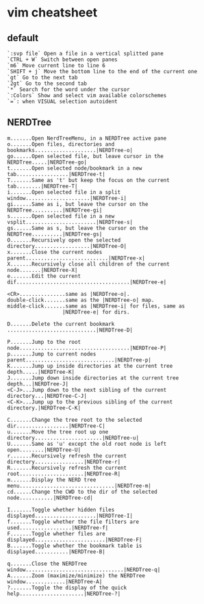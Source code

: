 # vim cheatsheet

## default
    `:svp file` Open a file in a vertical splitted pane
    `CTRL + W` Switch between open panes
    `m6` Move current line to line 6
    `SHIFT + j` Move the bottom line to the end of the current one
    `gt` Go to the next tab
    `2gt` Go to the second tab
    `*` Search for the word under the cursor
    `:Colors` Show and select vim available colorschemes
    `=`: when VISUAL selection autoident

## NERDTree
    m.......Open NerdTreeMenu, in a NERDTree active pane
    o.......Open files, directories and bookmarks....................|NERDTree-o|
    go......Open selected file, but leave cursor in the NERDTree.....|NERDTree-go|
    t.......Open selected node/bookmark in a new tab.................|NERDTree-t|
    T.......Same as 't' but keep the focus on the current tab........|NERDTree-T|
    i.......Open selected file in a split window.....................|NERDTree-i|
    gi......Same as i, but leave the cursor on the NERDTree..........|NERDTree-gi|
    s.......Open selected file in a new vsplit.......................|NERDTree-s|
    gs......Same as s, but leave the cursor on the NERDTree..........|NERDTree-gs|
    O.......Recursively open the selected directory..................|NERDTree-O|
    x.......Close the current nodes parent...........................|NERDTree-x|
    X.......Recursively close all children of the current node.......|NERDTree-X|
    e.......Edit the current dif.....................................|NERDTree-e|

    <CR>...............same as |NERDTree-o|.
    double-click.......same as the |NERDTree-o| map.
    middle-click.......same as |NERDTree-i| for files, same as
                      |NERDTree-e| for dirs.

    D.......Delete the current bookmark .............................|NERDTree-D|

    P.......Jump to the root node....................................|NERDTree-P|
    p.......Jump to current nodes parent.............................|NERDTree-p|
    K.......Jump up inside directories at the current tree depth.....|NERDTree-K|
    J.......Jump down inside directories at the current tree depth...|NERDTree-J|
    <C-J>...Jump down to the next sibling of the current directory...|NERDTree-C-J|
    <C-K>...Jump up to the previous sibling of the current directory.|NERDTree-C-K|

    C.......Change the tree root to the selected dir.................|NERDTree-C|
    u.......Move the tree root up one directory......................|NERDTree-u|
    U.......Same as 'u' except the old root node is left open........|NERDTree-U|
    r.......Recursively refresh the current directory................|NERDTree-r|
    R.......Recursively refresh the current root.....................|NERDTree-R|
    m.......Display the NERD tree menu...............................|NERDTree-m|
    cd......Change the CWD to the dir of the selected node...........|NERDTree-cd|

    I.......Toggle whether hidden files displayed....................|NERDTree-I|
    f.......Toggle whether the file filters are used.................|NERDTree-f|
    F.......Toggle whether files are displayed.......................|NERDTree-F|
    B.......Toggle whether the bookmark table is displayed...........|NERDTree-B|

    q.......Close the NERDTree window................................|NERDTree-q|
    A.......Zoom (maximize/minimize) the NERDTree window.............|NERDTree-A|
    ?.......Toggle the display of the quick help.....................|NERDTree-?|
